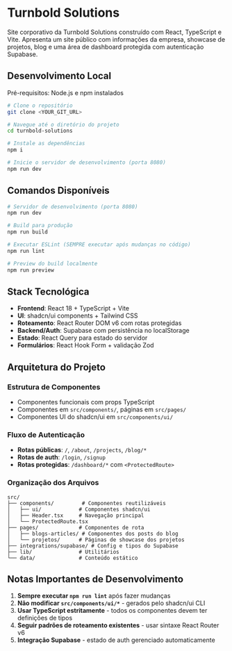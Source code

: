 # Turnbold Solutions

Site corporativo da Turnbold Solutions construído com React, TypeScript e Vite. Apresenta um site público com informações da empresa, showcase de projetos, blog e uma área de dashboard protegida com autenticação Supabase.

## Desenvolvimento Local

Pré-requisitos: Node.js e npm instalados

```sh
# Clone o repositório
git clone <YOUR_GIT_URL>

# Navegue até o diretório do projeto
cd turnbold-solutions

# Instale as dependências
npm i

# Inicie o servidor de desenvolvimento (porta 8080)
npm run dev
```

## Comandos Disponíveis

```bash
# Servidor de desenvolvimento (porta 8080)
npm run dev

# Build para produção
npm run build

# Executar ESLint (SEMPRE executar após mudanças no código)
npm run lint

# Preview do build localmente
npm run preview
```

## Stack Tecnológica

- **Frontend**: React 18 + TypeScript + Vite
- **UI**: shadcn/ui components + Tailwind CSS
- **Roteamento**: React Router DOM v6 com rotas protegidas
- **Backend/Auth**: Supabase com persistência no localStorage
- **Estado**: React Query para estado do servidor
- **Formulários**: React Hook Form + validação Zod

## Arquitetura do Projeto

### Estrutura de Componentes
- Componentes funcionais com props TypeScript
- Componentes em `src/components/`, páginas em `src/pages/`
- Componentes UI do shadcn/ui em `src/components/ui/`

### Fluxo de Autenticação
- **Rotas públicas**: `/`, `/about`, `/projects`, `/blog/*`
- **Rotas de auth**: `/login`, `/signup`
- **Rotas protegidas**: `/dashboard/*` com `<ProtectedRoute>`

### Organização dos Arquivos

```
src/
├── components/         # Componentes reutilizáveis
│   ├── ui/            # Componentes shadcn/ui
│   ├── Header.tsx     # Navegação principal
│   └── ProtectedRoute.tsx
├── pages/             # Componentes de rota
│   ├── blogs-articles/ # Componentes dos posts do blog
│   └── projetos/      # Páginas de showcase dos projetos
├── integrations/supabase/ # Config e tipos do Supabase
├── lib/               # Utilitários
└── data/              # Conteúdo estático
```

## Notas Importantes de Desenvolvimento

1. **Sempre executar `npm run lint`** após fazer mudanças
2. **Não modificar `src/components/ui/*`** - gerados pelo shadcn/ui CLI
3. **Usar TypeScript estritamente** - todos os componentes devem ter definições de tipos
4. **Seguir padrões de roteamento existentes** - usar sintaxe React Router v6
5. **Integração Supabase** - estado de auth gerenciado automaticamente
